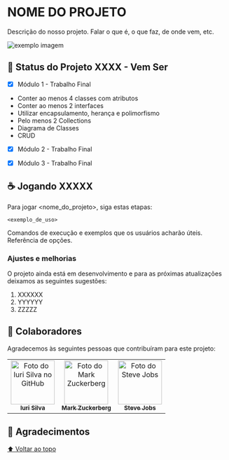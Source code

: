 # NOME DO PROJETO

Descrição do nosso projeto. Falar o que é, o que faz, de onde vem,  etc.


<img src="exemplo-image.png" alt="exemplo imagem">

## 🚀 Status do Projeto XXXX - Vem Ser

- [x] Módulo 1 - Trabalho Final
- Conter ao menos 4 classes com atributos
- Conter ao menos 2 interfaces
- Utilizar encapsulamento, herança e polimorfismo
- Pelo menos 2 Collections
- Diagrama de Classes
- CRUD

- [x] Módulo 2 - Trabalho Final

- [x] Módulo 3 - Trabalho Final
  
## ☕ Jogando XXXXX

Para jogar <nome_do_projeto>, siga estas etapas:

```
<exemplo_de_uso>
```

Comandos de execução e exemplos que os usuários acharão úteis. Referência de opções.

  
  
### Ajustes e melhorias

O projeto ainda está em desenvolvimento e para as próximas atualizações deixamos as seguintes sugestões:

1. XXXXXX
2. YYYYYY
3. ZZZZZ




## 🤝 Colaboradores

Agradecemos às seguintes pessoas que contribuíram para este projeto:

<table>
  <tr>
    <td align="center">
      <a href="#">
        <img src="https://avatars3.githubusercontent.com/u/31936044" width="100px;" alt="Foto do Iuri Silva no GitHub"/><br>
        <sub>
          <b>Iuri Silva</b>
        </sub>
      </a>
    </td>
    <td align="center">
      <a href="#">
        <img src="https://s2.glbimg.com/FUcw2usZfSTL6yCCGj3L3v3SpJ8=/smart/e.glbimg.com/og/ed/f/original/2019/04/25/zuckerberg_podcast.jpg" width="100px;" alt="Foto do Mark Zuckerberg"/><br>
        <sub>
          <b>Mark Zuckerberg</b>
        </sub>
      </a>
    </td>
    <td align="center">
      <a href="#">
        <img src="https://miro.medium.com/max/360/0*1SkS3mSorArvY9kS.jpg" width="100px;" alt="Foto do Steve Jobs"/><br>
        <sub>
          <b>Steve Jobs</b>
        </sub>
      </a>
    </td>
  </tr>
</table>

## 🚀 Agradecimentos




[⬆ Voltar ao topo](#nome-do-projeto)<br>
